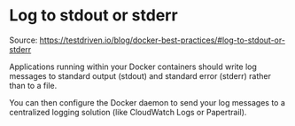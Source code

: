 # Log to stdout or stderr

Source: https://testdriven.io/blog/docker-best-practices/#log-to-stdout-or-stderr

Applications running within your Docker containers should write log messages to standard output (stdout) and standard error (stderr) rather than to a file.

You can then configure the Docker daemon to send your log messages to a centralized logging solution (like CloudWatch Logs or Papertrail).

